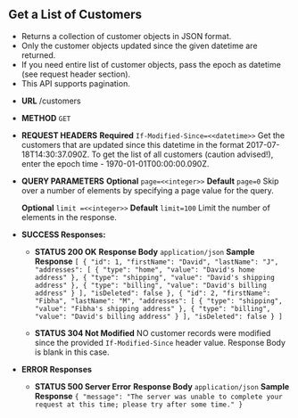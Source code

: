 **Get a List of Customers**
----
  - Returns a collection of customer objects in JSON format.
  - Only the customer objects updated since the given datetime are returned.
  - If you need entire list of customer objects, pass the epoch as datetime (see request header section).
  - This API supports pagination.
* **URL**
  /customers
* **METHOD**
  `GET`
*  **REQUEST HEADERS**
   **Required**
   `If-Modified-Since=<<datetime>>`
   Get the customers that are updated since this datetime in the format 2017-07-18T14:30:37.090Z. To get the list of all customers (caution advised!), enter the epoch time - 1970-01-01T00:00:00.090Z.
*  **QUERY PARAMETERS**
   **Optional**
   `page=<<integer>>`
   **Default**
   `page=0`
   Skip over a number of elements by specifying a page value for the query.
   
   **Optional**
   `limit =<<integer>>`
   **Default**
   `limit=100`
   Limit the number of elements in the response.
   
* **SUCCESS Responses:**

  * **STATUS 200 OK**
    **Response Body**
	`application/json`
    **Sample Response**
	`
	[
	  {
		"id": 1,
		"firstName": "David",
		"lastName": "J",
		"addresses": [
		  {
			"type": "home",
			"value": "David's home address"
		  },
		  {
			"type": "shipping",
			"value": "David's shipping address"
		  },
		  {
			"type": "billing",
			"value": "David's billing address"
		  }
		],
		"isDeleted": false
	  },
	  {
		"id": 2,
		"firstName": "Fibha",
		"lastName": "M",
		"addresses": [
		  {
			"type": "shipping",
			"value": "Fibha's shipping address"
		  },
		  {
			"type": "billing",
			"value": "David's billing address"
		  }
		],
		"isDeleted": false
	  }
	]
	`
	
  * **STATUS 304 Not Modified**
	NO customer records were modified since the provided `If-Modified-Since` header value. Response Body is blank in this case.
	
* **ERROR Responses**

  * **STATUS 500 Server Error**
    **Response Body**
	`application/json`
    **Sample Response**
	`{
		"message": "The server was unable to complete your request at this time; please try after some time."
	}`
